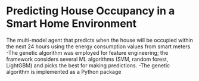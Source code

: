 # Predicting House Occupancy in a Smart Home Environment

The multi-model agent that predicts when the house will be occupied within the next 24 hours using the energy consumption values from smart meters
-The genetic algorithm was employed for feature engineering; the framework considers several ML algorithms (SVM, random forest, LightGBM) and picks the best for making predictions.
-The genetic algorithm is implemented as a Python package 

